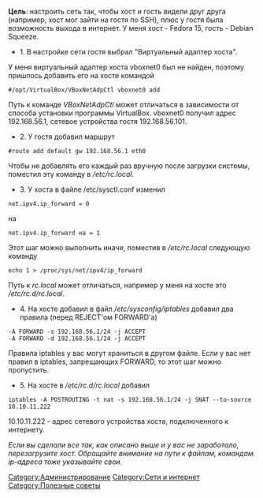 **Цель**: настроить сеть так, чтобы хост и гость видели друг друга
(например, хост мог зайти на гостя по SSH), плюс у гостя была
возможность выхода в интернет. У меня хост - Fedora 15, гость -
Debian Squeeze.

  - 1\. В настройке сети гостя выбрал "Виртуальный адаптер хоста".

У меня виртуальный адаптер хоста vboxnet0 был не найден, поэтому
пришлось добавить его на хосте командой

    #/opt/VirtualBox/VBoxNetAdpCtl vboxnet0 add

Путь к команде *VBoxNetAdpCtl* может отличаться в зависимости от способа
установки программы VirtualBox.
vboxnet0 получил адрес 192.168.56.1, сетевое устройства гостя
192.168.56.101.

  - 2\. У гостя добавил маршрут

<!-- end list -->

    #route add default gw 192.168.56.1 eth0

Чтобы не добавлять его каждый раз вручную после загрузки системы,
поместил эту команду в */etc/rc.local*.

  - 3\. У хоста в файле /etc/sysctl.conf изменил

<!-- end list -->

    net.ipv4.ip_forward = 0

на

    net.ipv4.ip_forward на = 1

Этот шаг можно выполнить иначе, поместив в */etc/rc.local* следующую
команду

    echo 1 > /proc/sys/net/ipv4/ip_forward

Путь к *rc.local* может отличаться, например у меня на хосте это
*/etc/rc.d/rc.local*.

  - 4\. На хосте добавил в файл */etc/sysconfig/iptables* добавил два
    правила (перед REJECT'ом FORWARD'а)

<!-- end list -->

    -A FORWARD -s 192.168.56.1/24 -j ACCEPT
    -A FORWARD -d 192.168.56.1/24 -j ACCEPT

Правила iptables у вас могут храниться в другом файле.
Если у вас нет правил в iptables, запрещающих FORWARD, то этот шаг можно
пропустить.

  - 5\. На хосте в */etc/rc.d/rc.local* добавил

<!-- end list -->

    iptables -A POSTROUTING -t nat -s 192.168.56.1/24 -j SNAT --to-source 10.10.11.222

10.10.11.222 - адрес сетевого устройства хоста, подключенного к
интернету.

*Если вы сделали все так, как описано выше и у вас не заработало,
перезагрузите хост. Обращайте внимание на пути к файлам,
командам. ip-адреса тоже указывайте свои.*

[Category:Администрирование](Category:Администрирование "wikilink")
[Category:Сети и интернет](Category:Сети_и_интернет "wikilink")
[Category:Полезные советы](Category:Полезные_советы "wikilink")